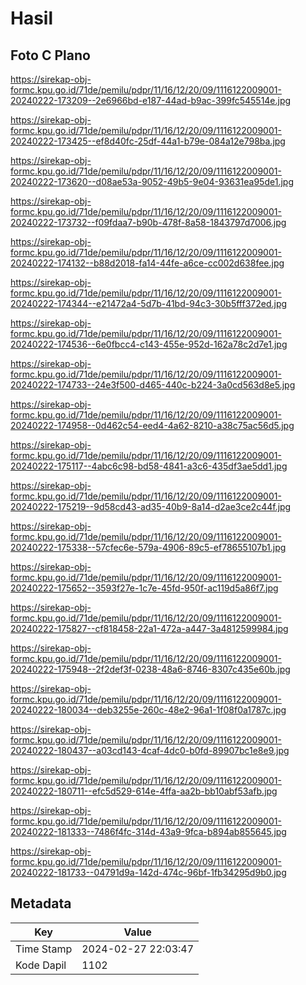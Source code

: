 # Hasil

## Foto C Plano

https://sirekap-obj-formc.kpu.go.id/71de/pemilu/pdpr/11/16/12/20/09/1116122009001-20240222-173209--2e6966bd-e187-44ad-b9ac-399fc545514e.jpg

https://sirekap-obj-formc.kpu.go.id/71de/pemilu/pdpr/11/16/12/20/09/1116122009001-20240222-173425--ef8d40fc-25df-44a1-b79e-084a12e798ba.jpg

https://sirekap-obj-formc.kpu.go.id/71de/pemilu/pdpr/11/16/12/20/09/1116122009001-20240222-173620--d08ae53a-9052-49b5-9e04-93631ea95de1.jpg

https://sirekap-obj-formc.kpu.go.id/71de/pemilu/pdpr/11/16/12/20/09/1116122009001-20240222-173732--f09fdaa7-b90b-478f-8a58-1843797d7006.jpg

https://sirekap-obj-formc.kpu.go.id/71de/pemilu/pdpr/11/16/12/20/09/1116122009001-20240222-174132--b88d2018-fa14-44fe-a6ce-cc002d638fee.jpg

https://sirekap-obj-formc.kpu.go.id/71de/pemilu/pdpr/11/16/12/20/09/1116122009001-20240222-174344--e21472a4-5d7b-41bd-94c3-30b5fff372ed.jpg

https://sirekap-obj-formc.kpu.go.id/71de/pemilu/pdpr/11/16/12/20/09/1116122009001-20240222-174536--6e0fbcc4-c143-455e-952d-162a78c2d7e1.jpg

https://sirekap-obj-formc.kpu.go.id/71de/pemilu/pdpr/11/16/12/20/09/1116122009001-20240222-174733--24e3f500-d465-440c-b224-3a0cd563d8e5.jpg

https://sirekap-obj-formc.kpu.go.id/71de/pemilu/pdpr/11/16/12/20/09/1116122009001-20240222-174958--0d462c54-eed4-4a62-8210-a38c75ac56d5.jpg

https://sirekap-obj-formc.kpu.go.id/71de/pemilu/pdpr/11/16/12/20/09/1116122009001-20240222-175117--4abc6c98-bd58-4841-a3c6-435df3ae5dd1.jpg

https://sirekap-obj-formc.kpu.go.id/71de/pemilu/pdpr/11/16/12/20/09/1116122009001-20240222-175219--9d58cd43-ad35-40b9-8a14-d2ae3ce2c44f.jpg

https://sirekap-obj-formc.kpu.go.id/71de/pemilu/pdpr/11/16/12/20/09/1116122009001-20240222-175338--57cfec6e-579a-4906-89c5-ef78655107b1.jpg

https://sirekap-obj-formc.kpu.go.id/71de/pemilu/pdpr/11/16/12/20/09/1116122009001-20240222-175652--3593f27e-1c7e-45fd-950f-ac119d5a86f7.jpg

https://sirekap-obj-formc.kpu.go.id/71de/pemilu/pdpr/11/16/12/20/09/1116122009001-20240222-175827--cf818458-22a1-472a-a447-3a4812599984.jpg

https://sirekap-obj-formc.kpu.go.id/71de/pemilu/pdpr/11/16/12/20/09/1116122009001-20240222-175948--2f2def3f-0238-48a6-8746-8307c435e60b.jpg

https://sirekap-obj-formc.kpu.go.id/71de/pemilu/pdpr/11/16/12/20/09/1116122009001-20240222-180034--deb3255e-260c-48e2-96a1-1f08f0a1787c.jpg

https://sirekap-obj-formc.kpu.go.id/71de/pemilu/pdpr/11/16/12/20/09/1116122009001-20240222-180437--a03cd143-4caf-4dc0-b0fd-89907bc1e8e9.jpg

https://sirekap-obj-formc.kpu.go.id/71de/pemilu/pdpr/11/16/12/20/09/1116122009001-20240222-180711--efc5d529-614e-4ffa-aa2b-bb10abf53afb.jpg

https://sirekap-obj-formc.kpu.go.id/71de/pemilu/pdpr/11/16/12/20/09/1116122009001-20240222-181333--7486f4fc-314d-43a9-9fca-b894ab855645.jpg

https://sirekap-obj-formc.kpu.go.id/71de/pemilu/pdpr/11/16/12/20/09/1116122009001-20240222-181733--04791d9a-142d-474c-96bf-1fb34295d9b0.jpg


## Metadata

| Key        | Value               |
| ---------- | ------------------- |
| Time Stamp | 2024-02-27 22:03:47 |
| Kode Dapil | 1102                |



